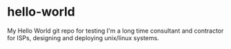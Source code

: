# hello-world
My Hello World git repo for testing
I'm a long time consultant and contractor for ISPs, designing and deploying unix/linux systems.
